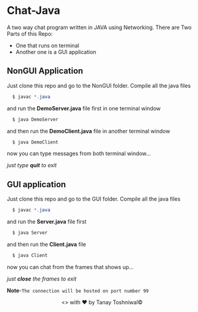 # Chat-Java
A two way chat program written in JAVA using Networking.
There are Two Parts of this Repo:
  - One that runs on terminal
  - Another one is a GUI application

## NonGUI Application
Just clone this repo and go to the NonGUI folder.
Compile all the java files
```java
  $ javac *.java
```
and run the **DemoServer.java** file first in one terminal window
```java
  $ java DemoServer
```
and then run the **DemoClient.java** file in another terminal window
```java
  $ java DemoClient
```
now you can type messages from both terminal window...

_just type **quit** to exit_
## GUI application
Just clone this repo and go to the GUI folder.
Compile all the java files
```java
  $ javac *.java
```
and run the **Server.java** file first
```java
  $ java Server
```
and then run the **Client.java** file
```java
  $ java Client
```
now you can chat from the frames that shows up...

_just **close** the frames to exit_


**Note**-```The connection will be hosted on port number 99```


<center><> with &hearts; by Tanay Toshniwal&copy;</center>

